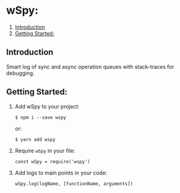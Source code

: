 # wSpy:  
1. [Introduction](#introduction)  
2. [Getting Started:](#getting-started)

## Introduction
Smart log of sync and async operation queues with stack-traces for debugging.

## Getting Started:
1. Add wSpy to your project:  
    ```
    $ npm i --save wspy
    ```
    or:
    ```
    $ yarn add wspy
    ```
2. Require `wSpy` in your file:  
    ```
    const wSpy = require('wspy')
    ```
3. Add logs to main points in your code:
    ```
    wSpy.log(logName, [functionName, arguments])
    ```
